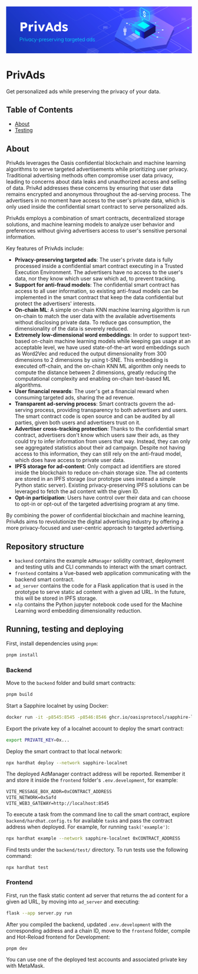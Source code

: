 ![Header](./Banner.png)

# PrivAds

Get personalized ads while preserving the privacy of your data.

## Table of Contents

- [About](#about)
- [Testing](#testing)

## About

PrivAds leverages the Oasis confidential blockchain and machine learning algorithms to serve targeted advertisements while prioritizing user privacy. Traditional advertising methods often compromise user data privacy, leading to concerns about data leaks and unauthorized access and selling of data. PrivAd addresses these concerns by ensuring that user data remains encrypted and anonymous throughout the ad-serving process. The advertisers in no moment have access to the user's private data, which is only used inside the confidential smart contract to serve personalized ads.

PrivAds employs a combination of smart contracts, decentralized storage solutions, and machine learning models to analyze user behavior and preferences without giving advertisers access to user's sensitive personal information.

Key features of PrivAds include:
- **Privacy-preserving targeted ads**: The user's private data is fully processed inside a confidential smart contract executing in a Trusted Execution Environment. The advertisers have no access to the user's data, nor they know which user saw which ad, to prevent tracking.
- **Support for anti-fraud models**: The confidential smart contract has access to all user information, so existing anti-fraud models can be implemented in the smart contract that keep the data confidential but protect the advertisers' interests.
- **On-chain ML**: A simple on-chain KNN machine learning algorithm is run on-chain to match the user data with the available advertisements without disclosing private data. To reduce gas consumption, the dimensionality of the data is severely reduced.
- **Extremely low-dimensional word embeddings**: In order to support text-based on-chain machine learning models while keeping gas usage at an acceptable level, we have used state-of-the-art word embeddings such as Word2Vec and reduced the output dimensionality from 300 dimensions to 2 dimensions by using t-SNE. This embedding is executed off-chain, and the on-chain KNN ML algorithm only needs to compute the distance between 2 dimensions, greatly reducing the computational complexity and enabling on-chain text-based ML algorithms.  
- **User financial rewards**: The user's get a financial reward when consuming targeted ads, sharing the ad revenue.
- **Transparent ad-serving process**: Smart contracts govern the ad-serving process, providing transparency to both advertisers and users. The smart contract code is open source and can be audited by all parties, given both users and advertisers trust on it.
- **Advertiser cross-tracking protection**: Thanks to the confidential smart contract, advertisers don't know which users saw their ads, as they could try to infer information from users that way. Instead, they can only see aggregated statistics about their ad campaign. Despite not having access to this information, they can still rely on the anti-fraud model, which does have access to private user data.
- **IPFS storage for ad-content**: Only compact ad identifiers are stored inside the blockchain to reduce on-chain storage size. The ad contents are stored in an IPFS storage (our prototype uses instead a simple Python static server). Existing privacy-preserving IPFS solutions can be leveraged to fetch the ad content with the given ID. 
- **Opt-in participation**: Users have control over their data and can choose to opt-in or opt-out of the targeted advertising program at any time.

By combining the power of confidential blockchain and machine learning, PrivAds aims to revolutionize the digital advertising industry by offering a more privacy-focused and user-centric approach to targeted advertising.

## Repository structure

- `backend` contains the example `AdManager` solidity contract, deployment and
  testing utils and CLI commands to interact with the smart contract.
- `frontend` contains a Vue-based web application communicating with the
  backend smart contract.
- `ad_server` contains the code for a Flask application that is used in the prototype to serve static ad content with a given ad URL. In the future, this will be stored in IPFS storage.
- `nlp` contains the Python jupyter notebook code used for the Machine Learning word embedding dimensionality reduction.

## Running, testing and deploying

First, install dependencies using `pnpm`:

```sh
pnpm install
```

### Backend

Move to the `backend` folder and build smart contracts:

```sh
pnpm build
```

Start a Sapphire localnet by using Docker:

```sh
docker run -it -p8545:8545 -p8546:8546 ghcr.io/oasisprotocol/sapphire-localnet
```

Export the private key of a localnet account to deploy the smart contract:

```sh
export PRIVATE_KEY=0x...
```

Deploy the smart contract to that local network:
```sh
npx hardhat deploy --network sapphire-localnet
```

The deployed AdManager contract address will be reported. Remember it and store it
inside the `frontend` folder's `.env.development`, for example:

```
VITE_MESSAGE_BOX_ADDR=0xCONTRACT_ADDRESS
VITE_NETWORK=0x5afd
VITE_WEB3_GATEWAY=http://localhost:8545
```

To execute a task from the command line to call the smart contract, explore `backend/hardhat.config.ts` for available `task`s and pass the contract address when deployed. For example, for running `task('example')`:
```sh
npx hardhat example --network sapphire-localnet 0xCONTRACT_ADDRESS
```

Find tests under the `backend/test/` directory. To run tests use the following command:
```
npx hardhat test
```

### Frontend

First, run the flask static content ad server that returns the ad content for a given ad URL, by moving into `ad_server` and executing:

```sh
flask --app server.py run
```

After you compiled the backend, updated `.env.development` with the
corresponding address and a chain ID, move to the `frontend` folder, compile
and Hot-Reload frontend for Development:

```sh
pnpm dev
```

You can use one of the deployed test accounts and associated private key with
MetaMask.
